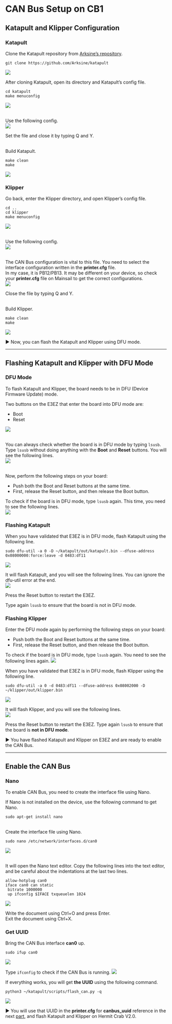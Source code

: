 # CAN Bus Setup on CB1
## Katapult and Klipper Configuration
### Katapult
Clone the Katapult repository from [Arksine’s repository](https://github.com/Arksine/katapult "Arksine's Katapult Repository").
```
git clone https://github.com/Arksine/katapult
```
![](Images/CAN_Bus_Setup_on_CB1/Arksine_Katapult.png)

After cloning Katapult, open its directory and Katapult’s config file.
```
cd katapult
make menuconfig
```
![](Images/CAN_Bus_Setup_on_CB1/Katapult_MenuConfig.png)

\
Use the following config.\
![](Images/CAN_Bus_Setup_on_CB1/Katapult_Config.png)

Set the file and close it by typing Q and Y.

\
Build Katapult.
```
make clean
make
```
![](Images/CAN_Bus_Setup_on_CB1/Katapult_Make_Clean.png)

### Klipper
Go back, enter the Klipper directory, and open Klipper’s config file.
```
cd ..
cd klipper
make menuconfig
```
![](Images/CAN_Bus_Setup_on_CB1/Klipper_MenuConfig.png)

\
Use the following config.\
![](Images/CAN_Bus_Setup_on_CB1/Klipper_Config.png)

\
The CAN Bus configuration is vital to this file. You need to select the interface configuration written in the **printer.cfg** file.\
In my case, it is PB12/PB13. It may be different on your device, so check your **printer.cfg** file on Mainsail to get the correct configurations.\
![](Images/CAN_Bus_Setup_on_CB1/Printer_Cfg_Can_Bus.png)

Close the file by typing Q and Y.

\
Build Klipper.
```
make clean
make
```
![](Images/CAN_Bus_Setup_on_CB1/Klipper_Make_Clean.png)

:arrow_forward: Now, you can flash the Katapult and Klipper using DFU mode.

---

## Flashing Katapult and Klipper with DFU Mode
### DFU Mode

To flash Katapult and Klipper, the board needs to be in DFU (Device Firmware Update) mode.

Two buttons on the E3EZ that enter the board into DFU mode are:
- Boot
- Reset

![](Images/CAN_Bus_Setup_on_CB1/E3EZ_Boot_Reset.png)

\
You can always check whether the board is in DFU mode by typing `lsusb`.\
Type `lsusb` without doing anything with the **Boot** and **Reset** buttons.
You will see the following lines.\
![](Images/CAN_Bus_Setup_on_CB1/Lsusb_Non_DFU.png)

\
Now, perform the following steps on your board:
- Push both the Boot and Reset buttons at the same time.
- First, release the Reset button, and then release the Boot button.


To check if the board is in DFU mode, type `lsusb` again.
This time, you need to see the following lines.\
![](Images/CAN_Bus_Setup_on_CB1/Lsusb_DFU.png)

### Flashing Katapult
When you have validated that E3EZ is in DFU mode, flash Katapult using the following line.
```
sudo dfu-util -a 0 -D ~/katapult/out/katapult.bin --dfuse-address 0x08000000:force:leave -d 0483:df11
```
![](Images/CAN_Bus_Setup_on_CB1/Katapult_Build_Line.png)

It will flash Katapult, and you will see the following lines. You can ignore the dfu-util error at the end.\
![](Images/CAN_Bus_Setup_on_CB1/Katapult_Build.png)

Press the Reset button to restart the E3EZ.

Type again `lsusb` to ensure that the board is not in DFU mode.

### Flashing Klipper
Enter the DFU mode again by performing the following steps on your board:
- Push both the Boot and Reset buttons at the same time.
- First, release the Reset button, and then release the Boot button.

To check if the board is in DFU mode, type `lsusb` again.
You need to see the following lines again.
![](Images/CAN_Bus_Setup_on_CB1/Lsusb_DFU.png)

When you have validated that E3EZ is in DFU mode, flash Klipper using the following line.
```
sudo dfu-util -a 0 -d 0483:df11 --dfuse-address 0x08002000 -D ~/klipper/out/klipper.bin
```
![](Images/CAN_Bus_Setup_on_CB1/Klipper_Build_Line.png)

It will flash Klipper, and you will see the following lines.\
![](Images/CAN_Bus_Setup_on_CB1/Klipper_Build.png)

Press the Reset button to restart the E3EZ.
Type again `lsusb` to ensure that the board is **not in DFU mode**.

:arrow_forward: You have flashed Katapult and Klipper on E3EZ and are ready to enable the CAN Bus.

---

## Enable the CAN Bus
### Nano
To enable CAN Bus, you need to create the interface file using Nano.

If Nano is not installed on the device, use the following command to get Nano.
```
sudo apt-get install nano
```

\
Create the interface file using Nano.
```
sudo nano /etc/network/interfaces.d/can0
```
![](Images/CAN_Bus_Setup_on_CB1/Can0_Nano.png)

\
It will open the Nano text editor.
Copy the following lines into the text editor, and be careful about the indentations at the last two lines.
```
allow-hotplug can0
iface can0 can static
 bitrate 1000000
 up ifconfig $IFACE txqueuelen 1024
```
![](Images/CAN_Bus_Setup_on_CB1/Can0_Nano_Config.png)

Write the document using Ctrl+O and press Enter.\
Exit the document using Ctrl+X.

### Get UUID
Bring the CAN Bus interface **can0** up.
```
sudo ifup can0
```
![](Images/CAN_Bus_Setup_on_CB1/Can0_Configured.png)


Type `ifconfig` to check if the CAN Bus is running.
![](Images/CAN_Bus_Setup_on_CB1/Can0_If_Up.png)

If everything works, you will get **the UUID** using the following command.
```
python3 ~/katapult/scripts/flash_can.py -q
```
![](Images/CAN_Bus_Setup_on_CB1/UUID.png)

:arrow_forward: You will use that UUID in the **printer.cfg** for **canbus_uuid** reference in the next [part](https://github.com/CanBayraktarkatal/MantaE3EZ-with-CB1-and-HermitCrab2-CANBus-setup-for-Ender3Pro/blob/main/Connect%20Hermit%20Crab%20V2.0%20to%20E3EZ.md "Connect Hermit Crab V2.0 to E3EZ"), and flash Katapult and Klipper on Hermit Crab V2.0.
